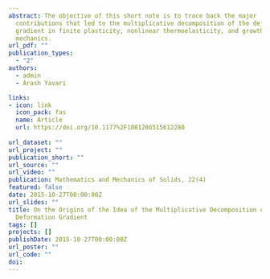```yaml
---
abstract: The objective of this short note is to trace back the major
  contributions that led to the multiplicative decomposition of the deformation
  gradient in finite plasticity, nonlinear thermoelasticity, and growth
  mechanics.
url_pdf: ""
publication_types:
  - "2"
authors:
  - admin
  - Arash Yavari

links:
- icon: link
  icon_pack: fas
  name: Article
  url: https://doi.org/10.1177%2F1081286515612280
  
url_dataset: ""
url_project: ""
publication_short: ""
url_source: ""
url_video: ""
publication: Mathematics and Mechanics of Solids, 22(4)
featured: false
date: 2015-10-27T00:00:00Z
url_slides: ""
title: On the Origins of the Idea of the Multiplicative Decomposition of the
  Deformation Gradient
tags: []
projects: []
publishDate: 2015-10-27T00:00:00Z
url_poster: ""
url_code: ""
doi:
---
```

